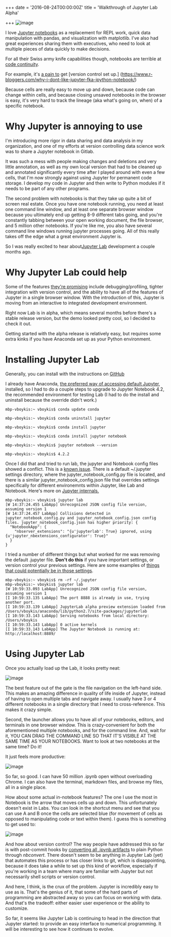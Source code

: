 +++
date = '2016-08-24T00:00:00Z'
title = 'Walkthrough of Jupyter Lab Alpha'

+++
![image](https://raw.githubusercontent.com/veekaybee/veekaybee.github.io/master/images/moving.jpg)

I love [Jupyter notebooks](http://jupyter.org/) as a replacement for REPL work, quick data manipulation with pandas, and visualization with matplotlib. I've also had great experiences sharing them with executives, who need to look at multiple pieces of data quickly to make decisions. 

For all their Swiss army knife capabilities though, notebooks are terrible at  [code continuity](https://www.reddit.com/r/datascience/comments/4lncvw/people_who_use_jupyter_as_their_main_ide_how_do/). 

For example, it's [a pain to](https://www.reddit.com/r/IPython/comments/3na2ud/how_to_use_git_with_ipython_notebooks/) get [version control set up.] (https://www.r-bloggers.com/why-i-dont-like-jupyter-fka-ipython-notebook/)

Because cells are really easy to move up and down, because code can change within cells, and because closing unsaved notebooks in the browser is easy, it's very hard to track the lineage (aka what's going on, when) of a specific notebook.  

# Why Jupyter is annoying to use

I'm introducing more rigor in data sharing and data analysis in my organization, and one of my efforts at version controlling data science work was to share a Jupyter notebook in Gitlab.  

It was such a mess with people making changes and deletions and very little annotation, as well as my own local version that had to be cleaned up and annotated significantly every time after I played around with even a few cells, that I'm now strongly against using Jupyter for permanent code storage. I develop my code in Jupyter and then write to Python modules if it needs to be part of any other programs. 

The second problem with notebooks is that they take up quite a bit of screen real estate. Once you have one notebook running, you need at least one command line window, and at least one separate browser window because you ultimately end up getting 8-9 different tabs going, and you're constantly tabbing between your open working document, the file browser, and 5 million other notebooks.   If you're like me, you also have several command line windows running jupyter processes going. All of this really takes off the edge what a great environment Jupyter is. 

So I was really excited to hear about[Jupyter Lab](http://blog.jupyter.org/2016/07/14/jupyter-lab-alpha/) development a couple months ago.  

# Why Jupyter Lab could help

Some of the features [they're promising](https://www.youtube.com/watch?list=PLYx7XA2nY5Gf37zYZMw6OqGFRPjB1jCy6&v=Ejh0ftSjk6g) include debugging/profiling, tighter integration with version control, and the ability to have all of the features of Jupyter in a single browser window. With the introduction of this, Jupyter is moving from an interactive to integrated development environment. 

Right now Lab is in alpha, which means several months before there's a stable release version, but the demo looked pretty cool, so I decided to check it out. 

Getting started with the alpha release is relatively easy, but requires some extra kinks if you have Anaconda set up as your Python environment. 

# Installing Jupyter Lab

Generally, you can install with the instructions on [GitHub](https://github.com/jupyter/jupyterlab) 

I already have Anaconda, [the preferred way of accessing default Jupyter](http://jupyter.readthedocs.io/en/latest/install.html), installed, so I had to do a couple steps to upgrade to Jupyter Notebook 4.2, the recommended environment for testing Lab (I had to do the install and uninstall because the override didn't work.)

`mbp-vboykis:~ vboykis$ conda update conda`

`mbp-vboykis:~ vboykis$ conda uninstall jupyter`

`mbp-vboykis:~ vboykis$ conda install jupyter`

`mbp-vboykis:~ vboykis$ conda install jupyter notebook`

`mbp-vboykis:~ vboykis$ jupyter notebook --version`

`mbp-vboykis:~ vboykis$ 4.2.2`


Once I did that and tried to run lab, the jupyter and Notebook config files showed a conflict. This is a [known issue](https://github.com/jupyter/notebook/issues/1508).  There is a default ~/.jupyter settings directory, where the jupyter_notebook_config.py file is located, and there is a similar jupyter_notebook_config.json file that overrides settings specifically for different environemnts within Jupyter, like Lab and Notebook.  Here's more on [Jupyter internals.](http://jupyterlab-tutorial.readthedocs.io/en/latest/repo.html) 

	mbp-vboykis:~ vboykis$ jupyter lab
	[W 14:37:24.455 LabApp] Unrecognized JSON config file version, assuming version 1
	[W 14:37:24.457 LabApp] Collisions detected in jupyter_notebook_config.py and jupyter_notebook_config.json config files. jupyter_notebook_config.json has higher priority: {
      "NotebookApp": {
        "nbserver_extensions": "{u'jupyterlab': True} ignored, using {u'jupyter_nbextensions_configurator': True}"
      }
    }

I tried a number of different things but what worked for me was removing the default .jupyter file. **Don't do this** if you have important settings, or version control your previous settings. Here are some examples of [things that could potentially be in those settings](http://jupyter-notebook.readthedocs.io/en/latest/config.html#config). 

	mbp-vboykis:~ vboykis$ rm -rf ~/.jupyter
	mbp-vboykis:~ vboykis$ jupyter lab
	[W 10:59:33.093 LabApp] Unrecognized JSON config file version, 	assuming version 1
	[I 10:59:33.135 LabApp] The port 8888 is already in use, trying 	another port.
	[I 10:59:33.139 LabApp] JupyterLab alpha preview extension loaded from /Users/vboykis/anaconda/lib/python2.7/site-packages/jupyterlab
	[I 10:59:33.143 LabApp] Serving notebooks from local directory: /Users/vboykis
	[I 10:59:33.143 LabApp] 0 active kernels 
	[I 10:59:33.143 LabApp] The Jupyter Notebook is running at: http://localhost:8889/
	

# Using Jupyter Lab 
Once you actually load up the Lab, it looks pretty neat: 

![image](https://raw.githubusercontent.com/veekaybee/veekaybee.github.io/master/images/jupyter2.png)

The best feature out of the gate is the file navigation on the left-hand side. This makes an amazing difference in quality of life inside of Jupyter, instead of having to open multiple tabs and navigate away. I usually have 3 or 4 different notebooks in a single directory that I need to cross-reference. This makes it crazy simple. 

Second, the launcher allows you to have all of your notebooks, editors, and terminals in one browser window.  This is crazy-convenient for both the aforementioned multiple notebooks, and for the command line. And, wait for it, YOU CAN DRAG THE COMMAND LINE SO THAT IT'S VISIBLE AT THE SAME TIME AS YOUR NOTEBOOKS. Want to look at two notebooks at the same time? Do it!

It just feels more productive: 

![image](https://raw.githubusercontent.com/veekaybee/veekaybee.github.io/master/images/jupyter3.png)

So far, so good. I can have 50 million .ipynb open without overloading Chrome. I can also have the terminal, markdown files, and browse my files, all in a single place. 

How about some actual in-notebook features? The one I use the most in Notebook is the arrow that moves cells up and down. This unfortunately doesn't exist in Labs. You can look in the shortcut menu and see that you can use A and B once the cells are selected blue (for movement of cells as opposed to manipulating code or text within them). I guess this is something to get used to: 


![image](https://raw.githubusercontent.com/veekaybee/veekaybee.github.io/master/images/jupyter4.png)


And how about version control? The way people have addressed this so far is with post-commit hooks by [converting all .ipynb artifacts](http://www.svds.com/jupyter-notebook-best-practices-for-data-science/) to plain Python through _nbconvert_.  There doesn't seem to be anything in Jupyter Lab (yet) that automates this process or has closer links to git, which is disappointing, because it does take a while to set up this kind of workflow, especially if you're working in a team where many are familiar with Jupyter but not necessarily shell scripts or version control. 

And here, I think, is the crux of the problem. Jupyter is incredibly easy to use as is. That's the genius of it, that some of the hard parts of programming are abstracted away so you can focus on working with data. And that's the tradeoff: either easier user experience or the ability to customize. 

So far, it seems like Jupyter Lab is continuing to head in the direction that Jupyter started: to provide an easy interface to numerical programming. It will be interesting to see how it continues to evolve. 





